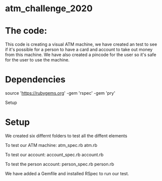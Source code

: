 # atm_challenge_2020


# The code:

This code is creating a visual ATM machine, we have created an test to see if it's possible for a person to have a card and account to take out money from this machine. We have also created a pincode for the user so it's safe for the user to use the machine. 

# Dependencies

source 'https://rubygems.org'
-gem 'rspec'
-gem 'pry'

Setup

# Setup
We created six differnt folders to test all the diffent elements

To test our ATM machine:
atm_spec.rb
atm.rb

To test our account:
account_spec.rb
account.rb

To test the person account:
person_spec.rb
person.rb

We have added a Gemfile and installed RSpec to run our test.
